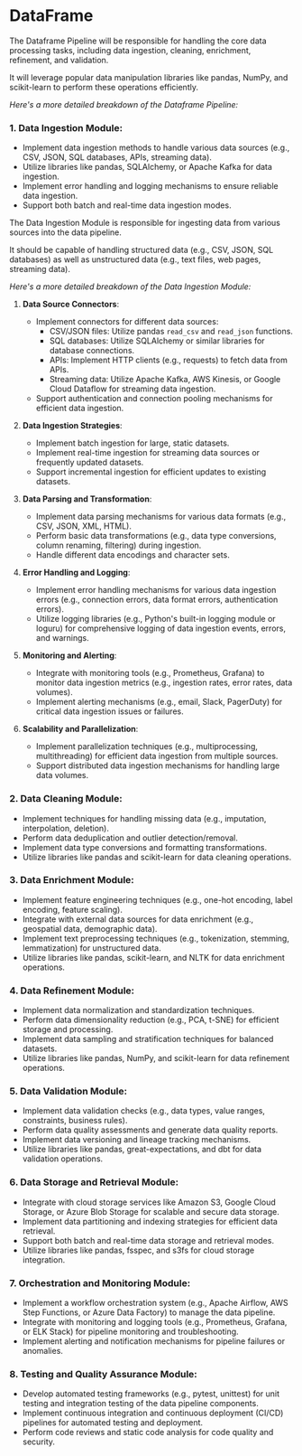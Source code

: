 # DataFrame

The Dataframe Pipeline will be responsible for handling the core data processing tasks, including data ingestion, cleaning, enrichment, refinement, and validation. 

It will leverage popular data manipulation libraries like pandas, NumPy, and scikit-learn to perform these operations efficiently.

*Here's a more detailed breakdown of the Dataframe Pipeline:*

### 1. **Data Ingestion Module**:
   - Implement data ingestion methods to handle various data sources (e.g., CSV, JSON, SQL databases, APIs, streaming data).
   - Utilize libraries like pandas, SQLAlchemy, or Apache Kafka for data ingestion.
   - Implement error handling and logging mechanisms to ensure reliable data ingestion.
   - Support both batch and real-time data ingestion modes.

The Data Ingestion Module is responsible for ingesting data from various sources into the data pipeline. 

It should be capable of handling structured data (e.g., CSV, JSON, SQL databases) as well as unstructured data (e.g., text files, web pages, streaming data).

*Here's a more detailed breakdown of the Data Ingestion Module:*

1. **Data Source Connectors**:
   - Implement connectors for different data sources:
     - CSV/JSON files: Utilize pandas `read_csv` and `read_json` functions.
     - SQL databases: Utilize SQLAlchemy or similar libraries for database connections.
     - APIs: Implement HTTP clients (e.g., requests) to fetch data from APIs.
     - Streaming data: Utilize Apache Kafka, AWS Kinesis, or Google Cloud Dataflow for streaming data ingestion.
   - Support authentication and connection pooling mechanisms for efficient data ingestion.

2. **Data Ingestion Strategies**:
   - Implement batch ingestion for large, static datasets.
   - Implement real-time ingestion for streaming data sources or frequently updated datasets.
   - Support incremental ingestion for efficient updates to existing datasets.

3. **Data Parsing and Transformation**:
   - Implement data parsing mechanisms for various data formats (e.g., CSV, JSON, XML, HTML).
   - Perform basic data transformations (e.g., data type conversions, column renaming, filtering) during ingestion.
   - Handle different data encodings and character sets.

4. **Error Handling and Logging**:
   - Implement error handling mechanisms for various data ingestion errors (e.g., connection errors, data format errors, authentication errors).
   - Utilize logging libraries (e.g., Python's built-in logging module or loguru) for comprehensive logging of data ingestion events, errors, and warnings.

5. **Monitoring and Alerting**:
   - Integrate with monitoring tools (e.g., Prometheus, Grafana) to monitor data ingestion metrics (e.g., ingestion rates, error rates, data volumes).
   - Implement alerting mechanisms (e.g., email, Slack, PagerDuty) for critical data ingestion issues or failures.

6. **Scalability and Parallelization**:
   - Implement parallelization techniques (e.g., multiprocessing, multithreading) for efficient data ingestion from multiple sources.
   - Support distributed data ingestion mechanisms for handling large data volumes.

### 2. **Data Cleaning Module**:
   - Implement techniques for handling missing data (e.g., imputation, interpolation, deletion).
   - Perform data deduplication and outlier detection/removal.
   - Implement data type conversions and formatting transformations.
   - Utilize libraries like pandas and scikit-learn for data cleaning operations.

### 3. **Data Enrichment Module**:
   - Implement feature engineering techniques (e.g., one-hot encoding, label encoding, feature scaling).
   - Integrate with external data sources for data enrichment (e.g., geospatial data, demographic data).
   - Implement text preprocessing techniques (e.g., tokenization, stemming, lemmatization) for unstructured data.
   - Utilize libraries like pandas, scikit-learn, and NLTK for data enrichment operations.

### 4. **Data Refinement Module**:
   - Implement data normalization and standardization techniques.
   - Perform data dimensionality reduction (e.g., PCA, t-SNE) for efficient storage and processing.
   - Implement data sampling and stratification techniques for balanced datasets.
   - Utilize libraries like pandas, NumPy, and scikit-learn for data refinement operations.

### 5. **Data Validation Module**:
   - Implement data validation checks (e.g., data types, value ranges, constraints, business rules).
   - Perform data quality assessments and generate data quality reports.
   - Implement data versioning and lineage tracking mechanisms.
   - Utilize libraries like pandas, great-expectations, and dbt for data validation operations.

### 6. **Data Storage and Retrieval Module**:
   - Integrate with cloud storage services like Amazon S3, Google Cloud Storage, or Azure Blob Storage for scalable and secure data storage.
   - Implement data partitioning and indexing strategies for efficient data retrieval.
   - Support both batch and real-time data storage and retrieval modes.
   - Utilize libraries like pandas, fsspec, and s3fs for cloud storage integration.

### 7. **Orchestration and Monitoring Module**:
   - Implement a workflow orchestration system (e.g., Apache Airflow, AWS Step Functions, or Azure Data Factory) to manage the data pipeline.
   - Integrate with monitoring and logging tools (e.g., Prometheus, Grafana, or ELK Stack) for pipeline monitoring and troubleshooting.
   - Implement alerting and notification mechanisms for pipeline failures or anomalies.

### 8. **Testing and Quality Assurance Module**:
   - Develop automated testing frameworks (e.g., pytest, unittest) for unit testing and integration testing of the data pipeline components.
   - Implement continuous integration and continuous deployment (CI/CD) pipelines for automated testing and deployment.
   - Perform code reviews and static code analysis for code quality and security.

